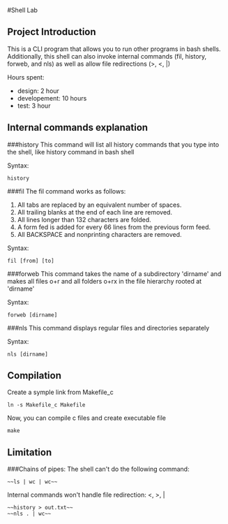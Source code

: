 #Shell Lab

Project Introduction
-------------------
This is a CLI program that allows you to run other programs in bash shells. Additionally,
this shell can also invoke internal commands (fil, history, forweb, and nls) as well as
allow file redirections (>, <, |)

Hours spent: 
* design: 2 hour
* developement: 10 hours
* test: 3 hour

Internal commands explanation
-----------------------------

###history
This command will list all history commands that you type into the shell, like history command
in bash shell

Syntax:
```
history
```

###fil
The fil command works as follows:
1. All tabs are replaced by an equivalent number of spaces.
2. All trailing blanks at the end of each line are removed.
3. All lines longer than 132 characters are folded.
4. A form fed is added for every 66 lines from the previous form feed.
5. All BACKSPACE and nonprinting characters are removed.

Syntax:
```
fil [from] [to]
```

###forweb
This command takes the name of a subdirectory 'dirname' and makes all files o+r and all folders 
o+rx in the file hierarchy rooted at 'dirname'

Syntax:
```
forweb [dirname]
```

###nls
This command displays regular files and directories separately

Syntax:
```
nls [dirname]
```

Compilation
-----------
Create a symple link from Makefile_c
```
ln -s Makefile_c Makefile
```
Now, you can compile c files and create executable file
```
make
```

Limitation
----------
###Chains of pipes: 
The shell can't do the following command:
```
~~ls | wc | wc~~
```

Internal commands won't handle file redirection: <, >, |
```
~~history > out.txt~~
~~nls . | wc~~
```